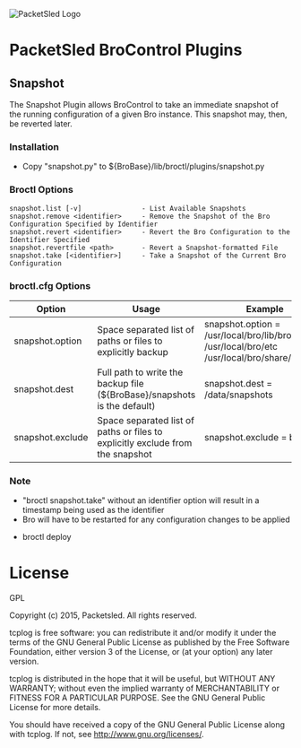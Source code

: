 ![PacketSled Logo](https://packetsled.com/wp-content/themes/freshbiz/img/packetsled-logo.png)
# PacketSled BroControl Plugins

## Snapshot
The Snapshot Plugin allows BroControl to take an immediate snapshot of the running configuration of a given Bro instance. This snapshot may, then, be reverted later.

### Installation
* Copy "snapshot.py" to ${BroBase}/lib/broctl/plugins/snapshot.py

### Broctl Options
~~~
snapshot.list [-v]               - List Available Snapshots
snapshot.remove <identifier>     - Remove the Snapshot of the Bro Configuration Specified by Identifier
snapshot.revert <identifier>     - Revert the Bro Configuration to the Identifier Specified
snapshot.revertfile <path>       - Revert a Snapshot-formatted File
snapshot.take [<identifier>]     - Take a Snapshot of the Current Bro Configuration
~~~

### broctl.cfg Options
Option  | Usage   | Example
------- | ------- | -------
snapshot.option | Space separated list of paths or files to explicitly backup | snapshot.option = /usr/local/bro/lib/bro/plugins /usr/local/bro/etc /usr/local/bro/share/bro
snapshot.dest | Full path to write the backup file (${BroBase}/snapshots is the default) | snapshot.dest = /data/snapshots
snapshot.exclude | Space separated list of paths or files to explicitly exclude from the snapshot | snapshot.exclude = broctl

### Note
* "broctl snapshot.take" without an identifier option will result in a timestamp being used as the identifier
* Bro will have to be restarted for any configuration changes to be applied
 - broctl deploy

# License

GPL

Copyright (c) 2015, Packetsled. All rights reserved.

tcplog is free software: you can redistribute it and/or modify
it under the terms of the GNU General Public License as published by
the Free Software Foundation, either version 3 of the License, or
(at your option) any later version.

tcplog is distributed in the hope that it will be useful,
but WITHOUT ANY WARRANTY; without even the implied warranty of
MERCHANTABILITY or FITNESS FOR A PARTICULAR PURPOSE.  See the
GNU General Public License for more details.

You should have received a copy of the GNU General Public License
along with tcplog.  If not, see <http://www.gnu.org/licenses/>.
